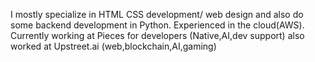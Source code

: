 I mostly specialize in HTML CSS development/ web design and also do some backend development in Python. Experienced in the cloud(AWS). Currently working at Pieces for developers (Native,AI,dev support)
also worked at Upstreet.ai (web,blockchain,AI,gaming)
